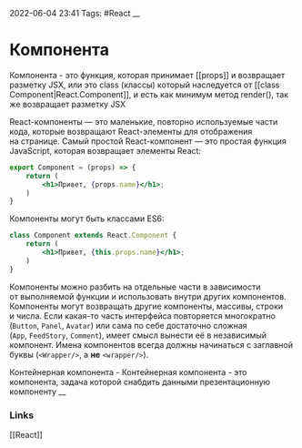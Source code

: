 2022-06-04 23:41
Tags: #React
__
# Компонента

Компонента - это функция, которая принимает [[props]] и возвращает разметку JSX, или это class (классы) который наследуется от [[class Component|React.Component]], и есть как минимум метод render(), так же возвращает разметку JSX

React-компоненты — это маленькие, повторно используемые части кода, которые возвращают React-элементы для отображения на странице. Самый простой React-компонент — это простая функция JavaScript, которая возвращает элементы React:

```jsx
export Component = (props) => {
	return (
		<h1>Привет, {props.name}</h1>;
	)
}
```

Компоненты могут быть классами ES6:

```jsx
class Component extends React.Component {
	return (
		<h1>Привет, {this.props.name}</h1>;
	)
}
```

Компоненты можно разбить на отдельные части в зависимости от выполняемой функции и использовать внутри других компонентов. Компоненты могут возвращать другие компоненты, массивы, строки и числа. Если какая-то часть интерфейса повторяется многократно (`Button`, `Panel`, `Avatar`) или сама по себе достаточно сложная (`App`, `FeedStory`, `Comment`), имеет смысл вынести её в независимый компонент. Имена компонентов всегда должны начинаться с заглавной буквы (`<Wrapper/>`, а **не** `<wrapper/>`).

Контейнерная компонента - Контейнерная компонента - это компонента, задача которой снабдить данными презентационную компоненту
__
### Links
[[React]]